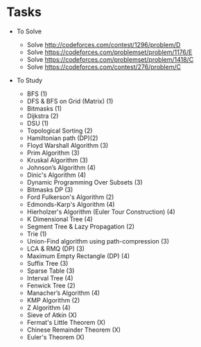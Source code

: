 # Tasks
  + To Solve
    - Solve http://codeforces.com/contest/1296/problem/D
    - Solve https://codeforces.com/problemset/problem/1176/E
    - Solve https://codeforces.com/problemset/problem/1418/C
    - Solve https://codeforces.com/contest/276/problem/C

  + To Study
    - BFS (1)
    - DFS & BFS on Grid (Matrix) (1)
    - Bitmasks (1)
    - Dijkstra (2)
    - DSU (1)
    - Topological Sorting (2)
    - Hamiltonian path (DP)(2)
    - Floyd Warshall Algorithm (3)
    - Prim Algorithm (3)
    - Kruskal Algorithm (3)
    - Johnson’s Algorithm (4)
    - Dinic's Algorithm (4)
    - Dynamic Programming Over Subsets (3)
    - Bitmasks DP (3)
    - Ford Fulkerson's Algorithm (2)
    - Edmonds-Karp's Algorithm (4)
    - Hierholzer's Algorithm (Euler Tour Construction) (4)
    - K Dimensional Tree (4)
    - Segment Tree & Lazy Propagation  (2)
    - Trie (1)
    - Union-Find algorithm using path-compression (3)
    - LCA & RMQ (DP) (3)
    - Maximum Empty Rectangle (DP) (4)
    - Suffix Tree (3)
    - Sparse Table (3)
    - Interval Tree (4)
    - Fenwick Tree (2)
    - Manacher’s Algorithm (4)
    - KMP Algorithm (2)
    - Z Algorithm (4)
    - Sieve of Atkin (X)
    - Fermat's Little Theorem (X)
    - Chinese Remainder Theorem (X)
    - Euler's Theorem (X)
